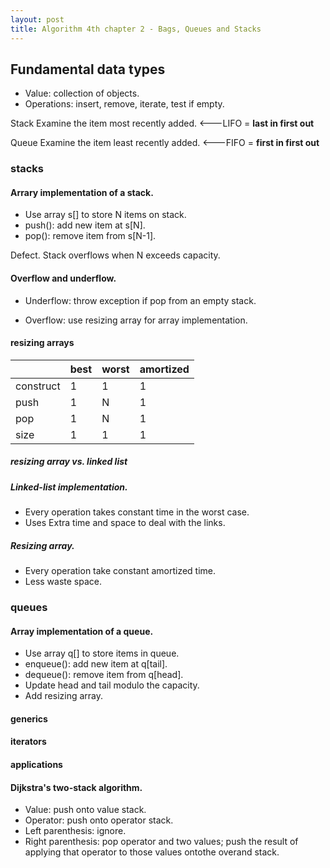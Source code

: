 ```yaml
---
layout: post
title: Algorithm 4th chapter 2 - Bags, Queues and Stacks
---
```


Fundamental data types
----------------------

* Value: collection of objects.
* Operations: insert, remove, iterate, test if empty.

Stack Examine the item most recently added. <---LIFO = **last in first out**

Queue Examine the item least recently added. <---FIFO = **first in first out**

### stacks

#### Arrary implementation of a stack.

* Use array s[] to store N items on stack.
* push(): add new item at s[N].
* pop(): remove item from s[N-1].

Defect. Stack overflows when N exceeds capacity.

#### Overflow and underflow.

* Underflow: throw exception if pop from an empty stack.

* Overflow: use resizing array for array implementation.

#### resizing arrays

 |           |    best    | worst | amortized |
 |-----------|------------|-------|-----------|
 |construct  |      1     |   1   |     1     |
 |push       |      1     |   N   |     1     | 
 |pop        |      1     |   N   |     1     |
 |size       |      1     |   1   |     1     |

##### resizing array vs. linked list

##### Linked-list implementation.
* Every operation takes constant time in the worst case.
* Uses Extra time and space to deal with the links.

##### Resizing array.
* Every operation take constant amortized time.
* Less waste space.

### queues

#### Array implementation of a queue.

* Use array q[] to store items in queue.
* enqueue(): add new item at q[tail].
* dequeue(): remove item from q[head].
* Update head and tail modulo the capacity.
* Add resizing array.

#### generics

#### iterators

#### applications

#### Dijkstra's two-stack algorithm.

* Value: push onto value stack.
* Operator: push onto operator stack.
* Left parenthesis: ignore.
* Right parenthesis: pop operator and two values; push the result of applying that operator to those values ontothe overand stack.
